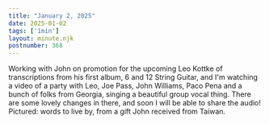```yaml
---
title: "January 2, 2025"
date: 2025-01-02
tags: ['1min']
layout: minute.njk
postnumber: 368
---
```

Working with John on promotion for the upcoming Leo Kottke of transcriptions from his first album, 6 and 12 String Guitar, and I'm watching a video of a party with Leo, Joe Pass, John Williams, Paco Pena and a bunch of folks from Georgia, singing a beautiful group vocal thing. There are some lovely changes in there, and soon I will be able to share the audio! Pictured: words to live by, from a gift John received from Taiwan. 